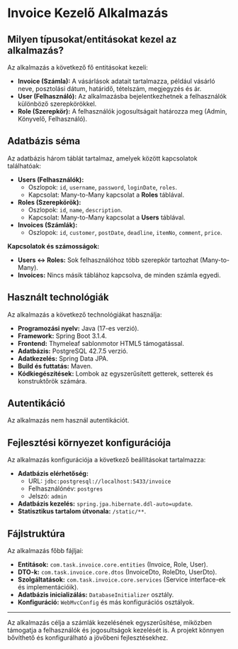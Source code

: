 # Invoice Kezelő Alkalmazás

## Milyen típusokat/entitásokat kezel az alkalmazás?

Az alkalmazás a következő fő entitásokat kezeli:
- **Invoice (Számla):** A vásárlások adatait tartalmazza, például vásárló neve, posztolási dátum, határidő, tételszám, megjegyzés és ár.
- **User (Felhasználó):** Az alkalmazásba bejelentkezhetnek a felhasználók különböző szerepkörökkel.
- **Role (Szerepkör):** A felhasználók jogosultságait határozza meg (Admin, Könyvelő, Felhasználó).

## Adatbázis séma

Az adatbázis három táblát tartalmaz, amelyek között kapcsolatok találhatóak:
- **Users (Felhasználók):**
  - Oszlopok: `id`, `username`, `password`, `loginDate`, `roles`.
  - Kapcsolat: Many-to-Many kapcsolat a **Roles** táblával.
- **Roles (Szerepkörök):**
  - Oszlopok: `id`, `name`, `description`.
  - Kapcsolat: Many-to-Many kapcsolat a **Users** táblával.
- **Invoices (Számlák):**
  - Oszlopok: `id`, `customer`, `postDate`, `deadline`, `itemNo`, `comment`, `price`.

**Kapcsolatok és számosságok:**
- **Users ↔ Roles:** Sok felhasználóhoz több szerepkör tartozhat (Many-to-Many).
- **Invoices:** Nincs másik táblához kapcsolva, de minden számla egyedi.

## Használt technológiák

Az alkalmazás a következő technológiákat használja:
- **Programozási nyelv:** Java (17-es verzió).
- **Framework:** Spring Boot 3.1.4.
- **Frontend:** Thymeleaf sablonmotor HTML5 támogatással.
- **Adatbázis:** PostgreSQL 42.7.5 verzió.
- **Adatkezelés:** Spring Data JPA.
- **Build és futtatás:** Maven.
- **Kódkiegészítések:** Lombok az egyszerűsített getterek, setterek és konstruktőrök számára.

## Autentikáció

Az alkalmazás nem használ autentikációt.

## Fejlesztési környezet konfigurációja

Az alkalmazás konfigurációja a következő beállításokat tartalmazza:
- **Adatbázis elérhetőség:**
  - URL: `jdbc:postgresql://localhost:5433/invoice`
  - Felhasználónév: `postgres`
  - Jelszó: `admin`
- **Adatbázis kezelés:** `spring.jpa.hibernate.ddl-auto=update`.
- **Statisztikus tartalom útvonala:** `/static/**`.

## Fájlstruktúra

Az alkalmazás főbb fájljai:
- **Entitások:** `com.task.invoice.core.entities` (Invoice, Role, User).
- **DTO-k:** `com.task.invoice.core.dtos` (InvoiceDto, RoleDto, UserDto).
- **Szolgáltatások:** `com.task.invoice.core.services` (Service interface-ek és implementációik).
- **Adatbázis inicializálás:** `DatabaseInitializer` osztály.
- **Konfiguráció:** `WebMvcConfig` és más konfigurációs osztályok.

---

Az alkalmazás célja a számlák kezelésének egyszerűsítése, miközben támogatja a felhasználók és jogosultságok kezelését is. A projekt könnyen bővíthető és konfigurálható a jövőbeni fejlesztésekhez.

